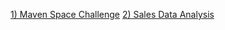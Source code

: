 [1) Maven Space Challenge](https://lookerstudio.google.com/u/0/reporting/61c9eb85-1792-4baf-8e53-f292f90c4e0f/page/FTKHD)
[2) Sales Data Analysis](https://lookerstudio.google.com/u/0/reporting/ec616f0e-8a8a-4470-8839-ae58ae5c8dd1/page/r3JfD)
